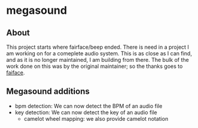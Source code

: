 # megasound

## About

This project starts where fairface/beep ended. There is need in a project I am working on for a comeplete audio system.  This is as close as I can find, and as it is no longer maintained, I am building from there.  The bulk of the work done on this was by the original maintainer; so the thanks goes to [faiface](https://github.com/faiface).

## Megasound additions

- bpm detection: We can now detect the BPM of an audio file
- key detection: We can now detect the key of an audio file
  - camelot wheel mapping: we also provide camelot notation
